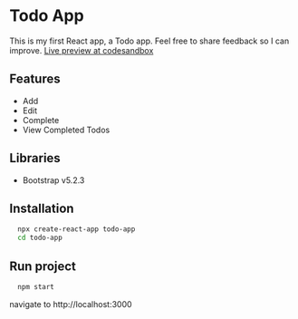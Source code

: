 
# Todo App

This is my first React app, a Todo app. Feel free to share feedback so I can improve.
[Live preview at codesandbox](https://codesandbox.io/s/todo-app-0uj348)
## Features
 - Add
 - Edit
 - Complete
 - View Completed Todos


## Libraries
 - Bootstrap v5.2.3


## Installation

```bash
  npx create-react-app todo-app
  cd todo-app
```


## Run project
```bash
  npm start
```
navigate to http://localhost:3000

